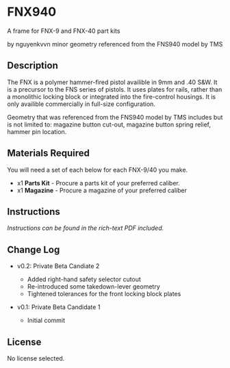 # FNX940
A frame for FNX-9 and FNX-40 part kits

by nguyenkvvn
minor geometry referenced from the FNS940 model by TMS

## Description
The FNX is a polymer hammer-fired pistol availible in 9mm and .40 S&W. It is a precursor to the FNS series of pistols. It uses plates for rails, rather than a monolithic locking block or integrated into the fire-control housings. It is only availible commercially in full-size configuration.

Geometry that was referenced from the FNS940 model by TMS includes but is not limited to: magazine button cut-out, magazine button spring relief, hammer pin location.

## Materials Required
You will need a set of each below for each FNX-9/40 you make.
- x1 **Parts Kit** - Procure a parts kit of your preferred caliber.
- x1 **Magazine** - Procure a magazine of your preferred caliber

## Instructions
_Instructions can be found in the rich-text PDF included._

## Change Log

- v0.2: Private Beta Candiate 2
    * Added right-hand safety selector cutout
    * Re-introduced some takedown-lever geometry
    * Tightened tolerances for the front locking block plates

- v0.1: Private Beta Candidate 1
    * Initial commit

## License
No license selected.